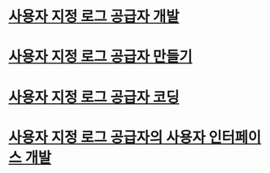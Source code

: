 # [사용자 지정 로그 공급자 개발](developing-a-custom-log-provider.md)
# [사용자 지정 로그 공급자 만들기](creating-a-custom-log-provider.md)
# [사용자 지정 로그 공급자 코딩](coding-a-custom-log-provider.md)
# [사용자 지정 로그 공급자의 사용자 인터페이스 개발](developing-a-user-interface-for-a-custom-log-provider.md)
